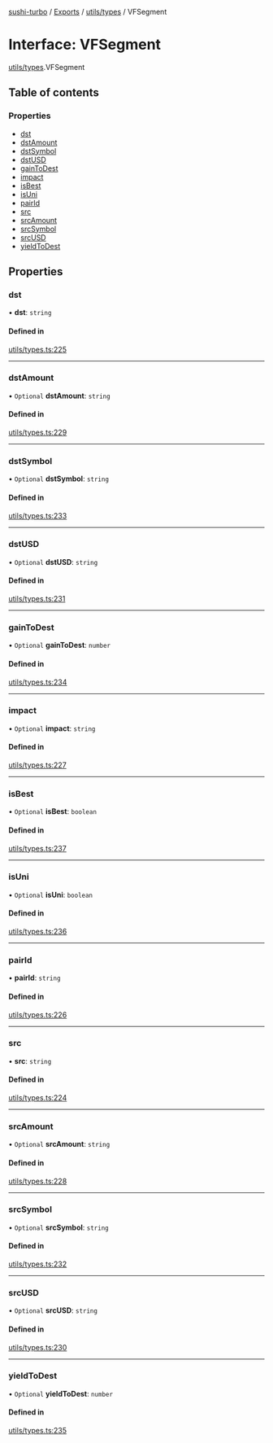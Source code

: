 [sushi-turbo](../README.md) / [Exports](../modules.md) / [utils/types](../modules/utils_types.md) / VFSegment

# Interface: VFSegment

[utils/types](../modules/utils_types.md).VFSegment

## Table of contents

### Properties

- [dst](utils_types.VFSegment.md#dst)
- [dstAmount](utils_types.VFSegment.md#dstamount)
- [dstSymbol](utils_types.VFSegment.md#dstsymbol)
- [dstUSD](utils_types.VFSegment.md#dstusd)
- [gainToDest](utils_types.VFSegment.md#gaintodest)
- [impact](utils_types.VFSegment.md#impact)
- [isBest](utils_types.VFSegment.md#isbest)
- [isUni](utils_types.VFSegment.md#isuni)
- [pairId](utils_types.VFSegment.md#pairid)
- [src](utils_types.VFSegment.md#src)
- [srcAmount](utils_types.VFSegment.md#srcamount)
- [srcSymbol](utils_types.VFSegment.md#srcsymbol)
- [srcUSD](utils_types.VFSegment.md#srcusd)
- [yieldToDest](utils_types.VFSegment.md#yieldtodest)

## Properties

### dst

• **dst**: `string`

#### Defined in

[utils/types.ts:225](https://github.com/manifoldfinance/briarpatch/blob/45b8f98/src/utils/types.ts#L225)

___

### dstAmount

• `Optional` **dstAmount**: `string`

#### Defined in

[utils/types.ts:229](https://github.com/manifoldfinance/briarpatch/blob/45b8f98/src/utils/types.ts#L229)

___

### dstSymbol

• `Optional` **dstSymbol**: `string`

#### Defined in

[utils/types.ts:233](https://github.com/manifoldfinance/briarpatch/blob/45b8f98/src/utils/types.ts#L233)

___

### dstUSD

• `Optional` **dstUSD**: `string`

#### Defined in

[utils/types.ts:231](https://github.com/manifoldfinance/briarpatch/blob/45b8f98/src/utils/types.ts#L231)

___

### gainToDest

• `Optional` **gainToDest**: `number`

#### Defined in

[utils/types.ts:234](https://github.com/manifoldfinance/briarpatch/blob/45b8f98/src/utils/types.ts#L234)

___

### impact

• `Optional` **impact**: `string`

#### Defined in

[utils/types.ts:227](https://github.com/manifoldfinance/briarpatch/blob/45b8f98/src/utils/types.ts#L227)

___

### isBest

• `Optional` **isBest**: `boolean`

#### Defined in

[utils/types.ts:237](https://github.com/manifoldfinance/briarpatch/blob/45b8f98/src/utils/types.ts#L237)

___

### isUni

• `Optional` **isUni**: `boolean`

#### Defined in

[utils/types.ts:236](https://github.com/manifoldfinance/briarpatch/blob/45b8f98/src/utils/types.ts#L236)

___

### pairId

• **pairId**: `string`

#### Defined in

[utils/types.ts:226](https://github.com/manifoldfinance/briarpatch/blob/45b8f98/src/utils/types.ts#L226)

___

### src

• **src**: `string`

#### Defined in

[utils/types.ts:224](https://github.com/manifoldfinance/briarpatch/blob/45b8f98/src/utils/types.ts#L224)

___

### srcAmount

• `Optional` **srcAmount**: `string`

#### Defined in

[utils/types.ts:228](https://github.com/manifoldfinance/briarpatch/blob/45b8f98/src/utils/types.ts#L228)

___

### srcSymbol

• `Optional` **srcSymbol**: `string`

#### Defined in

[utils/types.ts:232](https://github.com/manifoldfinance/briarpatch/blob/45b8f98/src/utils/types.ts#L232)

___

### srcUSD

• `Optional` **srcUSD**: `string`

#### Defined in

[utils/types.ts:230](https://github.com/manifoldfinance/briarpatch/blob/45b8f98/src/utils/types.ts#L230)

___

### yieldToDest

• `Optional` **yieldToDest**: `number`

#### Defined in

[utils/types.ts:235](https://github.com/manifoldfinance/briarpatch/blob/45b8f98/src/utils/types.ts#L235)
